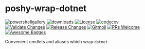 # poshy-wrap-dotnet

[![powershellgallery](https://img.shields.io/powershellgallery/v/poshy-wrap-dotnet.svg)](https://www.powershellgallery.com/packages/poshy-wrap-dotnet)
[![downloads](https://img.shields.io/powershellgallery/dt/poshy-wrap-dotnet.svg)](https://www.powershellgallery.com/packages/poshy-wrap-dotnet)
[![License](https://img.shields.io/github/license/pwshrc/poshy-wrap-dotnet)](./LICENSE.txt)
[![codecov](https://codecov.io/gh/pwshrc/poshy-wrap-dotnet/branch/main/graph/badge.svg)](https://codecov.io/gh/pwshrc/poshy-wrap-dotnet)
[![Validate Changes](https://github.com/pwshrc/poshy-wrap-dotnet/actions/workflows/validate.yml/badge.svg)](https://github.com/pwshrc/poshy-wrap-dotnet/actions/workflows/validate.yml)
[![Release Changes](https://github.com/pwshrc/poshy-wrap-dotnet/actions/workflows/release.yml/badge.svg)](https://github.com/pwshrc/poshy-wrap-dotnet/actions/workflows/release.yml)
[![Gitmoji](https://img.shields.io/badge/gitmoji-%20😜%20😍-FFDD67.svg?style=flat-square)](https://gitmoji.carloscuesta.me/)
[![PRs Welcome](https://img.shields.io/badge/PRs-welcome-brightgreen.svg?style=flat-square)](http://makeapullrequest.com)
[![Awesome Badges](https://img.shields.io/badge/badges-awesome-green.svg)](https://github.com/Naereen/badges)

Convenient cmdlets and aliases which wrap `dotnet`.